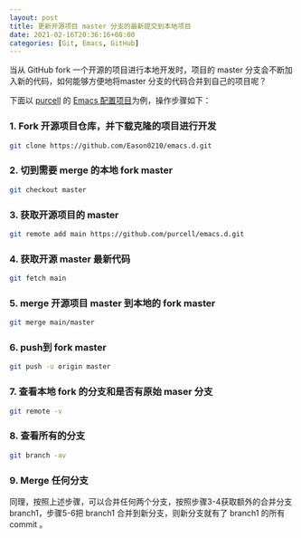 ```yaml
---
layout: post
title: 更新开源项目 master 分支的最新提交到本地项目
date: 2021-02-16T20:36:16+08:00
categories: [Git, Emacs, GitHub]
---
```

当从 GitHub fork 一个开源的项目进行本地开发时，项目的 master 分支会不断加入新的代码，如何能够方便地将master 分支的代码合并到自己的项目呢？

下面以 [purcell](https://github.com/purcell) 的 [Emacs 配置项目](https://github.com/purcell/emacs.d)为例，操作步骤如下：
### 1. Fork 开源项目仓库，并下载克隆的项目进行开发
``` bash
git clone https://github.com/Eason0210/emacs.d.git
```
### 2. 切到需要 merge 的本地 fork master
``` bash
git checkout master
```
### 3. 获取开源项目的 master
``` bash
git remote add main https://github.com/purcell/emacs.d.git
```
### 4. 获取开源 master 最新代码
``` bash
git fetch main
```
### 5. merge 开源项目 master 到本地的 fork master
``` bash
git merge main/master
``` 
### 6. push到 fork master
``` bash
git push -u origin master
```
### 7. 查看本地 fork 的分支和是否有原始 maser 分支
``` bash
git remote -v
```
### 8. 查看所有的分支
``` bash
git branch -av
```
### 9. Merge 任何分支
同理，按照上述步骤，可以合并任何两个分支，按照步骤3-4获取额外的合并分支 branch1，步骤5-6把 branch1 合并到新分支，则新分支就有了 branch1 的所有 commit 。
